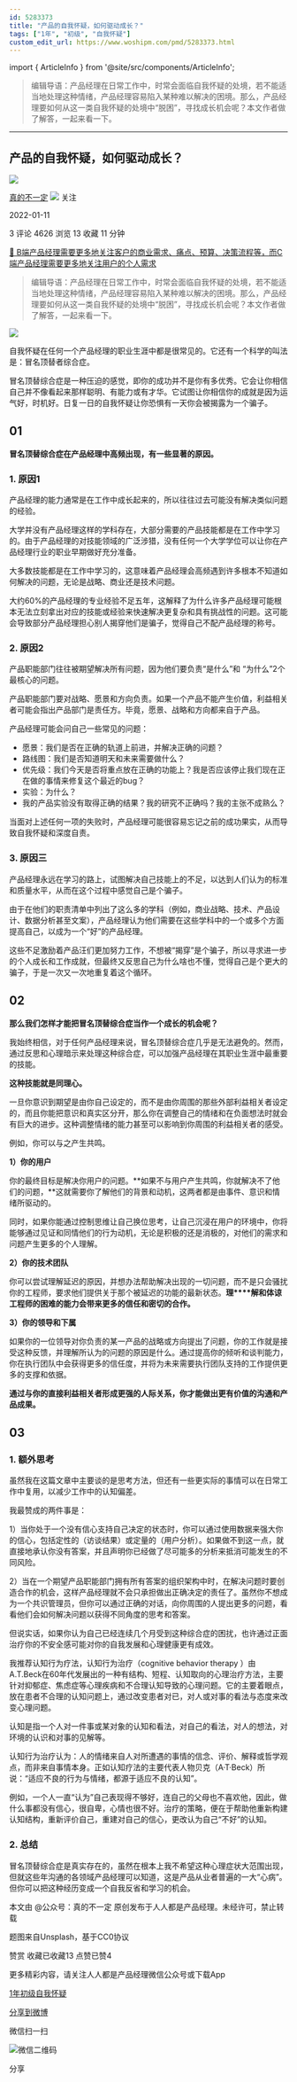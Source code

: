 ```yaml
---
id: 5283373
title: "​产品的自我怀疑，如何驱动成长？"
tags: ["1年", "初级", "自我怀疑"]
custom_edit_url: https://www.woshipm.com/pmd/5283373.html
---
```

import { ArticleInfo } from '@site/src/components/ArticleInfo';

<ArticleInfo
    author="真的不一定"
    authorLink="https://www.woshipm.com/u/903304"
    published="2022-01-11"
    views={4626}
    comments={3}
    collects={13}
/>

> 编辑导语：产品经理在日常工作中，时常会面临自我怀疑的处境，若不能适当地处理这种情绪，产品经理容易陷入某种难以解决的困境。那么，产品经理要如何从这一类自我怀疑的处境中“脱困”，寻找成长机会呢？本文作者做了解答，一起来看一下。

---

## ​产品的自我怀疑，如何驱动成长？

[![](https://image.woshipm.com/wp-files/2021/12/UYoq48gD9FAnUpFR6pAu.png!/both/72x72)](https://www.woshipm.com/u/903304)

[真的不一定](https://www.woshipm.com/u/903304) ![](https://static.woshipm.com/tag/1101_1@2x.png) 关注

2022-01-11

3 评论 4626 浏览 13 收藏 11 分钟

[🔗 B端产品经理需要更多地关注客户的商业需求、痛点、预算、决策流程等，而C端产品经理需要更多地关注用户的个人需求](https://ke.qidianla.com/courses/bcpm)

> 编辑导语：产品经理在日常工作中，时常会面临自我怀疑的处境，若不能适当地处理这种情绪，产品经理容易陷入某种难以解决的困境。那么，产品经理要如何从这一类自我怀疑的处境中“脱困”，寻找成长机会呢？本文作者做了解答，一起来看一下。

![](https://image.woshipm.com/wp-files/2022/01/wh7Beu4bt0xN4Ij7k7J3.jpg)

自我怀疑在任何一个产品经理的职业生涯中都是很常见的。它还有一个科学的叫法是：冒名顶替者综合症。

冒名顶替综合症是一种压迫的感觉，即你的成功并不是你有多优秀。它会让你相信自己并不像看起来那样聪明、有能力或有才华。它试图让你相信你的成就是因为运气好，时机好。日复一日的自我怀疑让你恐惧有一天你会被揭露为一个骗子。

## 01

**冒名顶替综合症在产品经理中高频出现，有一些显著的原因。**

### 1\. 原因1

产品经理的能力通常是在工作中成长起来的，所以往往过去可能没有解决类似问题的经验。

大学并没有产品经理这样的学科存在，大部分需要的产品技能都是在工作中学习的。由于产品经理的对技能领域的广泛涉猎，没有任何一个大学学位可以让你在产品经理行业的职业早期做好充分准备。

大多数技能都是在工作中学习的，这意味着产品经理会高频遇到许多根本不知道如何解决的问题，无论是战略、商业还是技术问题。

大约60%的产品经理的专业经验不足五年，这解释了为什么许多产品经理可能根本无法立刻拿出对应的技能或经验来快速解决更复杂和具有挑战性的问题。这可能会导致部分产品经理担心别人揭穿他们是骗子，觉得自己不配产品经理的称号。

### 2\. 原因2

产品职能部门往往被期望解决所有问题，因为他们要负责“是什么”和 “为什么”2个最核心的问题。

产品职能部门要对战略、愿景和方向负责。如果一个产品不能产生价值，利益相关者可能会指出产品部门是责任方。毕竟，愿景、战略和方向都来自于产品。

产品经理可能会问自己一些常见的问题：

*   愿景：我们是否在正确的轨道上前进，并解决正确的问题？
*   路线图：我们是否知道明天和未来需要做什么？
*   优先级：我们今天是否将重点放在正确的功能上？我是否应该停止我们现在正在做的事情来修复这个最近的bug？
*   实验：为什么？
*   我的产品实验没有取得正确的结果？我的研究不正确吗？我的主张不成熟么？

当面对上述任何一项的失败时，产品经理可能很容易忘记之前的成功果实，从而导致自我怀疑和深度自责。

### 3\. 原因三

产品经理永远在学习的路上，试图解决自己技能上的不足，以达到人们认为的标准和质量水平，从而在这个过程中感觉自己是个骗子。

由于在他们的职责清单中列出了这么多的学科（例如，商业战略、技术、产品设计、数据分析甚至文案），产品经理认为他们需要在这些学科中的一个或多个方面提高自己，以成为一个“好”的产品经理。

这些不足激励着产品汪们更加努力工作，不想被“揭穿”是个骗子，所以寻求进一步的个人成长和工作成就，但最终又反思自己为什么啥也不懂，觉得自己是个更大的骗子，于是一次又一次地重复着这个循环。

## 02

**那么我们怎样才能把冒名顶替综合症当作一个成长的机会呢？**

我始终相信，对于任何产品经理来说，冒名顶替综合症几乎是无法避免的。然而，通过反思和心理暗示来处理这种综合症，可以加强产品经理在其职业生涯中最重要的技能。

**这种技能就是同理心。**

一旦你意识到期望是由你自己设定的，而不是由你周围的那些外部利益相关者设定的，而且你能把意识和真实区分开，那么你在调整自己的情绪和在负面想法时就会有巨大的进步。这种调整情绪的能力甚至可以影响到你周围的利益相关者的感受。

例如，你可以与之产生共鸣。

**1）你的用户**

你的最终目标是解决你用户的问题。**如果不与用户产生共鸣，你就解决不了他们的问题，**这就需要你了解他们的背景和动机，这两者都是由事件、意识和情绪所驱动的。

同时，如果你能通过控制思维让自己换位思考，让自己沉浸在用户的环境中，你将能够通过见证和同情他们的行为动机，无论是积极的还是消极的，对他们的需求和问题产生更多的个人理解。

**2）你的技术团队**

你可以尝试理解延迟的原因，并想办法帮助解决出现的一切问题，而不是只会骚扰你的工程师，要求他们提供关于那个被延迟的功能的最新状态。**理****解和体谅工程师的困难的能力会带来更多的信任和密切的合作。**

**3）你的领导和下属**

如果你的一位领导对你负责的某一产品的战略或方向提出了问题，你的工作就是接受这种反馈，并理解所认为的问题的原因是什么。通过提高你的倾听和谈判能力，你在执行团队中会获得更多的信任度，并将为未来需要执行团队支持的工作提供更多的支撑和依据。

**通过与你的直接利益相关者形成更强的人际关系，你才能做出更有价值的沟通和产品成果。**

## 03

### 1\. 额外思考

虽然我在这篇文章中主要谈的是思考方法，但还有一些更实际的事情可以在日常工作中复用，以减少工作中的认知偏差。

我最赞成的两件事是：

1）当你处于一个没有信心支持自己决定的状态时，你可以通过使用数据来强大你的信心，包括定性的（访谈结果）或定量的（用户分析）。如果做不到这一点，就直接地承认你没有答案，并且声明你已经做了尽可能多的分析来抵消可能发生的不同风险。

2）当在一个期望产品职能部门拥有所有答案的组织架构中时，在解决问题时要创造合作的机会，这样产品经理就不会只承担做出正确决定的责任了。虽然你不想成为一个共识管理员，但你可以通过正确的对话，向你周围的人提出更多的问题，看看他们会如何解决问题以获得不同角度的思考和答案。

但说实话，如果你认为自己已经连续几个月受到这种综合症的困扰，也许通过正面治疗你的不安全感可能对你的自我发展和心理健康更有成效。

我推荐认知行为疗法，认知行为治疗（cognitive behavior therapy ）由A.T.Beck在60年代发展出的一种有结构、短程、认知取向的心理治疗方法，主要针对抑郁症、焦虑症等心理疾病和不合理认知导致的心理问题。它的主要着眼点，放在患者不合理的认知问题上，通过改变患者对已，对人或对事的看法与态度来改变心理问题。

认知是指一个人对一件事或某对象的认知和看法，对自己的看法，对人的想法，对环境的认识和对事的见解等。

认知行为治疗认为：人的情绪来自人对所遭遇的事情的信念、评价、解释或哲学观点，而非来自事情本身。正如认知疗法的主要代表人物贝克（A·T·Beck）所说：“适应不良的行为与情绪，都源于适应不良的认知”。

例如，一个人一直“认为”自己表现得不够好，连自己的父母也不喜欢他，因此，做什么事都没有信心，很自卑，心情也很不好。治疗的策略，便在于帮助他重新构建认知结构，重新评价自己，重建对自己的信心，更改认为自己“不好”的认知。

### 2\. 总结

冒名顶替综合症是真实存在的，虽然在根本上我不希望这种心理症状大范围出现，但就这些年沟通的各领域产品经理可以知道，这是产品从业者普遍的一大“心病”。但你可以把这种经历变成一个自我反省和学习的机会。

本文由 @公众号：真的不一定 原创发布于人人都是产品经理。未经许可，禁止转载

题图来自Unsplash，基于CC0协议

赞赏 收藏已收藏13 点赞已赞4

更多精彩内容，请关注人人都是产品经理微信公众号或下载App

[1年](https://www.woshipm.com/tag/1%e5%b9%b4)[初级](https://www.woshipm.com/tag/%e5%88%9d%e7%ba%a7)[自我怀疑](https://www.woshipm.com/tag/%e8%87%aa%e6%88%91%e6%80%80%e7%96%91)

[分享到微博](https://service.weibo.com/share/share.php?appkey=2775287854&title=​产品的自我怀疑，如何驱动成长？&url=https://www.woshipm.com/pmd/5283373.html&pic=https://image.woshipm.com/wp-files/2022/01/wh7Beu4bt0xN4Ij7k7J3.jpg)

微信扫一扫

![微信二维码](https://api.pwmqr.com/qrcode/create/?url=https://www.woshipm.com/pmd/5283373.html)

分享